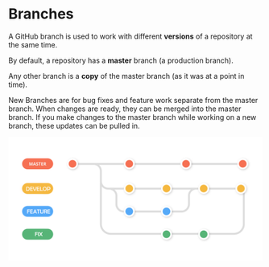 # Branches

A GitHub branch is used to work with different **versions** of a repository at the same time.

By default, a repository has a **master** branch (a production branch).

Any other branch is a **copy** of the master branch (as it was at a point in time).

New Branches are for bug fixes and feature work separate from the master branch. When changes are ready, they can be merged into the master branch. If you make changes to the master branch while working on a new branch, these updates can be pulled in.

![](../.gitbook/assets/feature-branch-with-develop-git-workflow-2.png)
